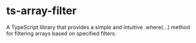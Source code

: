 # ts-array-filter
A TypeScript library that provides a simple and intuitive .where(...) method for filtering arrays based on specified filters.
